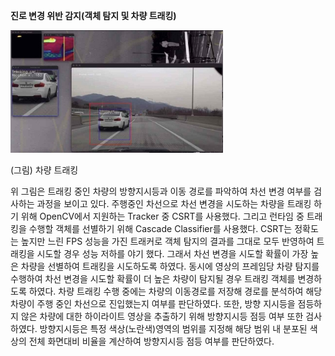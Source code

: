 
**진로 변경 위반 감지(객체 탐지 및 차량 트래킹)**

![](https://github.com/simjeongsoo/Team_Easy_dashcam/blob/5aacb72f98aca521944f64a36ce40922d6f87014/images/Aspose.Words.5c7d2168-29a5-489c-a6c5-384ee98ca096.005.jpeg)

(그림) 차량 트래킹

위 그림은 트래킹 중인 차량의 방향지시등과 이동 경로를 파악하여 차선 변경 여부를 검사하는 과정을 보이고 있다. 주행중인 차선으로 차선 변경을 시도하는 차량을 트래킹 하기 위해 OpenCV에서 지원하는 Tracker 중 CSRT를 사용했다. 그리고 런타임 중 트래킹을 수행할 객체를 선별하기 위해 Cascade Classifier를 사용했다. CSRT는 정확도는 높지만 느린 FPS 성능을 가진 트래커로 객체 탐지의 결과를 그대로 모두 반영하여 트래킹을 시도할 경우 성능 저하를 야기 했다. 그래서 차선 변경을 시도할 확률이 가장 높은 차량을 선별하여 트래킹을 시도하도록 하였다. 동시에 영상의 프레임당 차량 탐지를 수행하여 차선 변경을 시도할 확률이 더 높은 차량이 탐지될 경우 트래킹 객체를 변경하도록 하였다. 차량 트래킹 수행 중에는 차량의 이동경로를 저장해 경로를 분석하여 해당 차량이 주행 중인 차선으로 진입했는지 여부를 판단하였다. 또한, 방향 지시등을 점등하지 않은 차량에 대한 하이라이트 영상을 추출하기 위해 방향지시등 점등 여부 또한 검사하였다. 방향지시등은 특정 색상(노란색)영역의 범위를 지정해 해당 범위 내 분포된 색상의 전체 화면대비 비율을 계산하여 방향지시등 점등 여부를 판단하였다.

